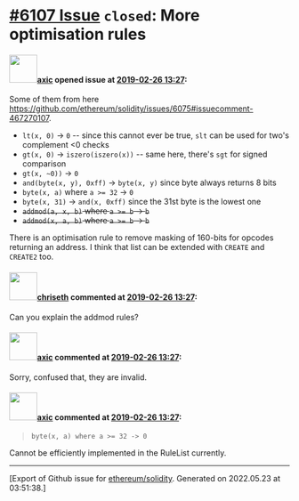 # [\#6107 Issue](https://github.com/ethereum/solidity/issues/6107) `closed`: More optimisation rules

#### <img src="https://avatars.githubusercontent.com/u/20340?v=4" width="50">[axic](https://github.com/axic) opened issue at [2019-02-26 13:27](https://github.com/ethereum/solidity/issues/6107):

Some of them from here https://github.com/ethereum/solidity/issues/6075#issuecomment-467270107.

- `lt(x, 0)` -> `0` -- since this cannot ever be true, `slt` can be used for two's complement <0 checks
- `gt(x, 0)` -> `iszero(iszero(x))` -- same here, there's `sgt` for signed comparison
- `gt(x, ~0))` -> `0`
- `and(byte(x, y), 0xff)` -> `byte(x, y)` since byte always returns 8 bits
- `byte(x, a)` where `a >= 32` -> `0`
- `byte(x, 31)` -> `and(x, 0xff)` since the 31st byte is the lowest one
- ~~`addmod(a, x, b)` where `a >= b` -> `b`~~
- ~~`addmod(x, a, b)` where `a >= b` -> `b`~~

There is an optimisation rule to remove masking of 160-bits for opcodes returning an address. I think that list can be extended with `CREATE` and `CREATE2` too.


#### <img src="https://avatars.githubusercontent.com/u/9073706?v=4" width="50">[chriseth](https://github.com/chriseth) commented at [2019-02-26 13:27](https://github.com/ethereum/solidity/issues/6107#issuecomment-467450097):

Can you explain the addmod rules?

#### <img src="https://avatars.githubusercontent.com/u/20340?v=4" width="50">[axic](https://github.com/axic) commented at [2019-02-26 13:27](https://github.com/ethereum/solidity/issues/6107#issuecomment-469239195):

Sorry, confused that, they are invalid.

#### <img src="https://avatars.githubusercontent.com/u/20340?v=4" width="50">[axic](https://github.com/axic) commented at [2019-02-26 13:27](https://github.com/ethereum/solidity/issues/6107#issuecomment-469240898):

> `byte(x, a) where a >= 32 -> 0`

Cannot be efficiently implemented in the RuleList currently.


-------------------------------------------------------------------------------



[Export of Github issue for [ethereum/solidity](https://github.com/ethereum/solidity). Generated on 2022.05.23 at 03:51:38.]
